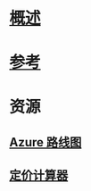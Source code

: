 # [概述](index.md)
# [参考](https://docs.microsoft.com/dotnet/api/?term=Microsoft.Azure)
# 资源
## [Azure 路线图](https://azure.microsoft.com/roadmap/)
## [定价计算器](https://azure.microsoft.com/pricing/calculator/)

